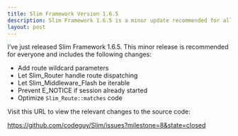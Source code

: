 ```yaml
---
title: Slim Framework Version 1.6.5
description: Slim Framework 1.6.5 is a minor update recommended for all users
layout: post
---
```


I’ve just released Slim Framework 1.6.5. This minor release is recommended for everyone and includes the following changes:

* Add route wildcard parameters
* Let Slim_Router handle route dispatching
* Let Slim_Middleware_Flash be iterable
* Prevent E_NOTICE if session already started
* Optimize `Slim_Route::matches` code

Visit this URL to view the relevant changes to the source code:

<https://github.com/codeguy/Slim/issues?milestone=8&state=closed>
